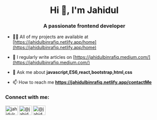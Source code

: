 <h1 align="center">Hi 👋, I'm Jahidul</h1>
<h3 align="center">A passionate frontend developer</h3>

- 👨‍💻 All of my projects are available at [https://jahidulbinrafiq.netlify.app/home](https://jahidulbinrafiq.netlify.app/home)

- 📝 I regularly write articles on [https://jahidulbinrafiq.medium.com/](https://jahidulbinrafiq.medium.com/)

- 💬 Ask me about **javascript,ES6,react,bootstrap,html,css**

- 📫 How to reach me **https://jahidulbinrafiq.netlify.app/contactMe**


<h3 align="left">Connect with me:</h3>
<p align="left">
<a href="https://linkedin.com/in/jahidulrafiq/" target="blank"><img align="center" src="https://cdn.jsdelivr.net/npm/simple-icons@3.0.1/icons/linkedin.svg" alt="jahidulrafiq/" height="30" width="40" /></a>
<a href="https://medium.com/@jahidulbinrafiq" target="blank"><img align="center" src="https://cdn.jsdelivr.net/npm/simple-icons@3.0.1/icons/medium.svg" alt="@jahidulbinrafiq" height="30" width="40" /></a>
 <a href="https://github.com/jahidulbinrafiq" target="blank"><img align="center" src="https://cdn.jsdelivr.net/npm/simple-icons@3.0.1/icons/github.svg" alt="@jahidulbinrafiq" height="30" width="40" /></a>
</p>




